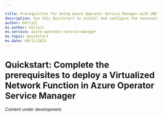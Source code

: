 ```yaml
---

title: Prerequisites for Using Azure Operator Service Manager with VNF
description: Use this Quickstart to install and configure the necessary prerequisites for Azure Operator Service Manager with VNF
author: HollyCl
ms.author: hollycl
ms.service: azure-operator-service-manager
ms.topic: quickstart
ms.date: 09/11/2023
---
```


# Quickstart: Complete the prerequisites to deploy a Virtualized Network Function in Azure Operator Service Manager

Content under development.